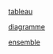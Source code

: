 [tableau](https://cloud.githubusercontent.com/assets/9157536/4738251/8c10050a-59fb-11e4-8ac7-5a7c6b87b0be.png)

[diagramme](https://cloud.githubusercontent.com/assets/9157536/4738249/8be4c2f0-59fb-11e4-99b4-02de1cbd37c4.png)

[ensemble](https://cloud.githubusercontent.com/assets/9157536/4738250/8c041934-59fb-11e4-9122-c5877451e6f9.png)
